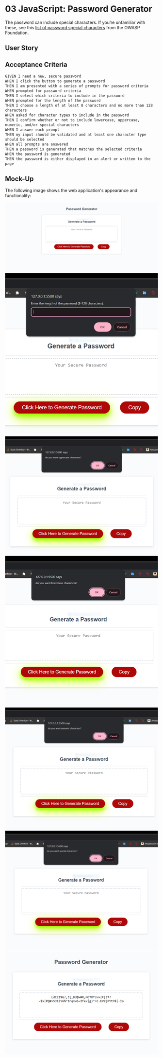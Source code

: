 # 03 JavaScript: Password Generator

The password can include special characters. If you’re unfamiliar with these, see this [list of password special characters](https://www.owasp.org/index.php/Password_special_characters) from the OWASP Foundation.

## User Story


## Acceptance Criteria

```
GIVEN I need a new, secure password
WHEN I click the button to generate a password
THEN I am presented with a series of prompts for password criteria
WHEN prompted for password criteria
THEN I select which criteria to include in the password
WHEN prompted for the length of the password
THEN I choose a length of at least 8 characters and no more than 128 characters
WHEN asked for character types to include in the password
THEN I confirm whether or not to include lowercase, uppercase, numeric, and/or special characters
WHEN I answer each prompt
THEN my input should be validated and at least one character type should be selected
WHEN all prompts are answered
THEN a password is generated that matches the selected criteria
WHEN the password is generated
THEN the password is either displayed in an alert or written to the page
```

## Mock-Up

The following image shows the web application's appearance and functionality:

![The Password Generator application displays a red button to "Generate Password".](./Assets/screenshots/howitlooks.PNG)
![when click the button asking lenght of password.](./Assets/screenshots/lenghtofpassword.PNG)
![asking include uppercase.](./Assets/screenshots/doyouwannauppercase.PNG)
![asking include lovercase.](./Assets/screenshots/doyouwannalowercase.PNG)
![asking include numeraticals.](./Assets/screenshots/doyouwannanubers.PNG)
![asking includes special charakters.](./Assets/screenshots/doyuowantspecialchar.PNG)
![finally generted passport disply.](./Assets/screenshots/password.PNG)


